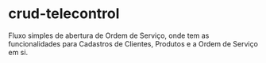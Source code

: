 # crud-telecontrol
Fluxo simples de abertura de Ordem de Serviço, onde tem as  funcionalidades para Cadastros de Clientes, Produtos e a Ordem de Serviço em si.
